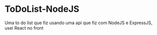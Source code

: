 # ToDoList-NodeJS
Uma to do list que fiz usando uma api que fiz com NodeJS e ExpressJS, usei React no front
